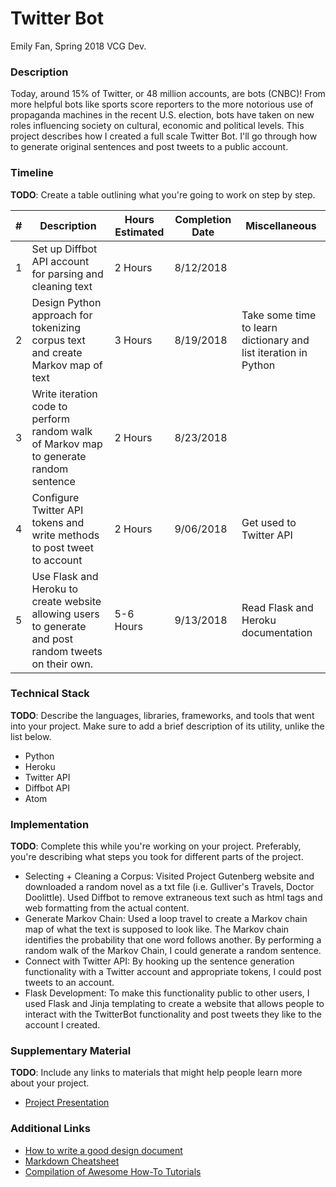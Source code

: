 # Twitter Bot
Emily Fan, Spring 2018 VCG Dev.

### Description

Today, around 15% of Twitter, or 48 million accounts, are bots (CNBC)! From more helpful bots like sports score reporters to the more notorious use of propaganda machines in the recent U.S. election, bots have taken on new roles influencing society on cultural, economic and political levels. This project describes how I created a full scale Twitter Bot. I'll go through how to generate original sentences and post tweets to a public account.

### Timeline
**TODO**: Create a table outlining what you're going to work on step by step.

| # | Description   | Hours Estimated | Completion Date | Miscellaneous |
| - | ------------- | --------------- | --------------- | ------------- |
| 1 | Set up Diffbot API account for parsing and cleaning text | 2 Hours | 8/12/2018 |  |
| 2 | Design Python approach for tokenizing corpus text and create Markov map of text | 3 Hours | 8/19/2018 | Take some time to learn dictionary and list iteration in Python |
| 3 | Write iteration code to perform random walk of Markov map to generate random sentence | 2 Hours | 8/23/2018 |  |
| 4 | Configure Twitter API tokens and write methods to post tweet to account | 2 Hours | 9/06/2018 | Get used to Twitter API |
| 5 | Use Flask and Heroku to create website allowing users to generate and post random tweets on their own. | 5-6 Hours | 9/13/2018 | Read Flask and Heroku documentation |

### Technical Stack
**TODO**: Describe the languages, libraries, frameworks, and tools that went into your project. Make sure to add a brief description of its utility, unlike the list below.

* Python
* Heroku
* Twitter API
* Diffbot API
* Atom

### Implementation
**TODO**: Complete this while you're working on your project. Preferably, you're describing what steps you took for different parts of the project.

* Selecting + Cleaning a Corpus: Visited Project Gutenberg website and downloaded a random novel as a txt file (i.e. Gulliver's Travels, Doctor Doolittle). Used Diffbot to remove extraneous text such as html tags and web formatting from the actual content.
* Generate Markov Chain: Used a loop travel to create a Markov chain map of what the text is supposed to look like. The Markov chain identifies the probability that one word follows another. By performing a random walk of the Markov Chain, I could generate a random sentence.
* Connect with Twitter API: By hooking up the sentence generation functionality with a Twitter account and appropriate tokens, I could post tweets to an account.
* Flask Development: To make this functionality public to other users, I used Flask and Jinja templating to create a website that allows people to interact with the TwitterBot functionality and post tweets they like to the account I created.

### Supplementary Material
**TODO**: Include any links to materials that might help people learn more about your project.

* [Project Presentation](TwitterBot-Deck.pptx)

### Additional Links
* [How to write a good design document](https://medium.freecodecamp.org/how-to-write-a-good-software-design-document-66fcf019569c)
* [Markdown Cheatsheet](https://github.com/adam-p/markdown-here/wiki/Markdown-Cheatsheet)
* [Compilation of Awesome How-To Tutorials](https://github.com/danistefanovic/build-your-own-x)
